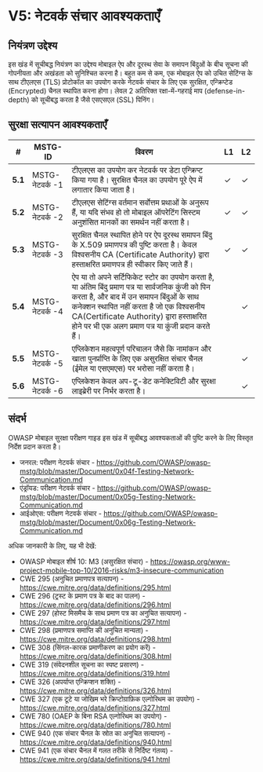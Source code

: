 # V5: नेटवर्क संचार आवश्यकताएँ

## नियंत्रण उद्देश्य

इस खंड में सूचीबद्ध नियंत्रण का उद्देश्य मोबाइल ऐप और दूरस्थ सेवा के समापन बिंदुओं के बीच सूचना की गोपनीयता और अखंडता को सुनिश्चित करना है। बहुत कम से कम, एक मोबाइल ऐप को उचित सेटिंग्स के साथ टीएलएस (TLS) प्रोटोकॉल का उपयोग करके नेटवर्क संचार के लिए एक सुरक्षित, एन्क्रिप्टेड (Encrypted) चैनल स्थापित करना होगा। लेवल 2 अतिरिक्त रक्षा-में-गहराई माप (defense-in-depth) को सूचीबद्ध करता है जैसे एसएसएल (SSL) पिनिंग।

## सुरक्षा सत्यापन आवश्यकताएँ

| # | MSTG-ID | विवरण  | L1 | L2 |
| -- | ---------- | ---------------------- | - | - |
| **5.1** | MSTG-नेटवर्क -1 | टीएलएस का उपयोग कर नेटवर्क पर डेटा एन्क्रिप्ट किया गया है। सुरक्षित चैनल का उपयोग पूरे ऐप में लगातार किया जाता है। | ✓ | ✓ |
| **5.2** | MSTG-नेटवर्क -2 | टीएलएस सेटिंग्स वर्तमान सर्वोत्तम प्रथाओं के अनुरूप हैं, या यदि संभव हो तो मोबाइल ऑपरेटिंग सिस्टम अनुशंसित मानकों का समर्थन नहीं करता है। | ✓ | ✓ |
| **5.3** | MSTG-नेटवर्क -3 | सुरक्षित चैनल स्थापित होने पर ऐप दूरस्थ समापन बिंदु के X.509 प्रमाणपत्र की पुष्टि करता है। केवल विश्वसनीय CA (Certificate Authority) द्वारा हस्ताक्षरित प्रमाणपत्र ही स्वीकार किए जाते हैं। | ✓ | ✓ |
| **5.4** | MSTG-नेटवर्क -4 | ऐप या तो अपने सर्टिफिकेट स्टोर का उपयोग करता है, या अंतिम बिंदु प्रमाण पत्र या सार्वजनिक कुंजी को पिन करता है, और बाद में उन समापन बिंदुओं के साथ कनेक्शन स्थापित नहीं करता है जो एक विश्वसनीय CA(Certificate Authority) द्वारा हस्ताक्षरित होने पर भी एक अलग प्रमाण पत्र या कुंजी प्रदान करते हैं। |   | ✓ |
| **5.5** | MSTG-नेटवर्क -5 | एप्लिकेशन महत्वपूर्ण परिचालन जैसे कि नामांकन और खाता पुनर्प्राप्ति के लिए एक असुरक्षित संचार चैनल (ईमेल या एसएमएस) पर भरोसा नहीं करता है। |  | ✓ |
| **5.6** | MSTG-नेटवर्क -6 | एप्लिकेशन केवल अप-टू-डेट कनेक्टिविटी और सुरक्षा लाइब्रेरी पर निर्भर करता है। |  | ✓ |

## संदर्भ

OWASP मोबाइल सुरक्षा परीक्षण गाइड इस खंड में सूचीबद्ध आवश्यकताओं की पुष्टि करने के लिए विस्तृत निर्देश प्रदान करता है।

- जनरल: परीक्षण नेटवर्क संचार  - <https://github.com/OWASP/owasp-mstg/blob/master/Document/0x04f-Testing-Network-Communication.md>
- एंड्रॉयड: परीक्षण नेटवर्क संचार  - <https://github.com/OWASP/owasp-mstg/blob/master/Document/0x05g-Testing-Network-Communication.md>
- आईओएस: परीक्षण नेटवर्क संचार  - <https://github.com/OWASP/owasp-mstg/blob/master/Document/0x06g-Testing-Network-Communication.md>

अधिक जानकारी के लिए, यह भी देखें:

- OWASP मोबाइल शीर्ष 10: M3 (असुरक्षित संचार)  - <https://owasp.org/www-project-mobile-top-10/2016-risks/m3-insecure-communication>
- CWE 295 (अनुचित प्रमाणपत्र सत्यापन)  - <https://cwe.mitre.org/data/definitions/295.html>
- CWE 296 (ट्रस्ट के प्रमाण पत्र के बाद का पालन) - <https://cwe.mitre.org/data/definitions/296.html>
- CWE 297 (होस्ट मिसमैच के साथ प्रमाण पत्र का अनुचित सत्यापन) - <https://cwe.mitre.org/data/definitions/297.html>
- CWE 298 (प्रमाणपत्र समाप्ति की अनुचित मान्यता) - <https://cwe.mitre.org/data/definitions/298.html>
- CWE 308 (सिंगल-कारक प्रमाणीकरण का प्रयोग करें) - <https://cwe.mitre.org/data/definitions/308.html>
- CWE 319 (संवेदनशील सूचना का स्पष्ट प्रसारण) - <https://cwe.mitre.org/data/definitions/319.html>
- CWE 326 (अपर्याप्त एन्क्रिप्शन शक्ति) - <https://cwe.mitre.org/data/definitions/326.html>
- CWE 327 (एक टूटे या जोखिम भरे क्रिप्टोग्राफ़िक एल्गोरिथम का उपयोग) - <https://cwe.mitre.org/data/definitions/327.html>
- CWE 780 (OAEP के बिना RSA एल्गोरिथम का उपयोग) - <https://cwe.mitre.org/data/definitions/780.html>
- CWE 940 (एक संचार चैनल के स्रोत का अनुचित सत्यापन) - <https://cwe.mitre.org/data/definitions/940.html>
- CWE 941 (एक संचार चैनल में गलत तरीके से निर्दिष्ट गंतव्य) - <https://cwe.mitre.org/data/definitions/941.html>
